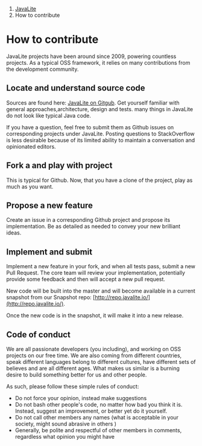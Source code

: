 <ol class=breadcrumb>
   <li><a href=/>JavaLite</a></li>

   <li class=active>How to contribute</li>
</ol>
<div class=page-header>
   <h1>How to contribute<small></small></h1>
</div>


JavaLite projects have been around since 2009, powering countless projects. As a typical OSS framework,
it relies on many contributions from the development community.



## Locate and understand source code

Sources are found here: [JavaLite on Gitgub](https://github.com/javalite). Get yourself familiar with general
approaches,architecture, design and tests. many things in JavaLite do not look like typical Java code.

If you have a question, feel free to submit them as Github issues on corresponding projects under JavaLite.
Posting questions to StackOverflow is less desirable because of its limited ability to maintain a conversation
  and opinionated editors.


## Fork a and play with project

This is typical for Github. Now, that you have a clone of the project, play as much as you want.


## Propose a new feature

Create an issue in a corresponding Github project and propose its implementation. Be as detailed as needed
  to convey your new brilliant ideas.

## Implement and submit

Implement a new feature in your fork, and when all tests pass, submit a new Pull Request. The core team will review
 your implementation, potentially provide some feedback and then  will accept a new pull request.

New code will be built into the master and will become available in a current snapshot from our
Snapshot repo: [http://repo.javalite.io/](http://repo.javalite.io/).

Once the new code is in the snapshot, it will make it into a new release.

## Code of conduct

We are all passionate developers (you including), and working on OSS projects on our free time.
We are also coming from different countries, speak different languages belong to different cultures,
 have different sets of believes and are all different ages. What makes us similar is a burning desire to
 build something better for us and other people.

As such, please follow these simple rules of conduct:

* Do not force your opinion, instead make suggestions
* Do not bash other people's code, no matter how bad you think it is. Instead, suggest an improvement,
or better yet do it yourself.
* Do not call other members any names (what is acceptable in your society, might  sound abrasive in others )
* Generally, be polite and respectful of other members in comments, regardless what opinion you might have



